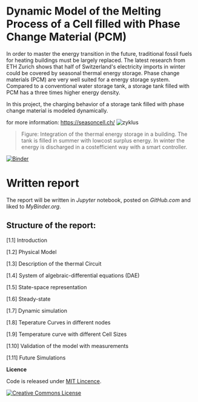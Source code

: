 # Dynamic Model of the Melting Process of a Cell filled with Phase Change Material (PCM)
In order to master the energy transition in the future, traditional fossil fuels for heating buildings must be largely replaced. 
The latest research from ETH Zurich shows that half of Switzerland's electricity imports in winter could be covered by seasonal thermal energy storage. Phase change materials (PCM) are very well suited for a energy storage system. Compared to a conventional water storage tank, a storage tank filled with PCM has a three times higher energy density.

In this project, the charging behavior of a storage tank filled with phase change material is modeled dynamically.

for more information: https://seasoncell.ch/ 
![zyklus](https://user-images.githubusercontent.com/90027713/204542465-0dc1ef17-8bbe-499c-9371-9ef3072c129b.PNG)
> Figure: Integration of the thermal energy storage in a building. The tank is filled in summer with lowcost surplus energy. In winter the energy is discharged in a costefficient way with a smart controller.

[![Binder](https://mybinder.org/badge_logo.svg)](https://mybinder.org/v2/gh/selinapfyffer/PID-Controller-in-a-PCM-Melting-Process/HEAD)

# Written report
The report will be written in *Jupyter* notebook, posted on *GitHub.com* and liked to *MyBinder.org*.

## Structure of the report:
[1.1] Introduction

[1.2] Physical Model

[1.3] Description of the thermal Circuit

[1.4] System of algebraic-differential equations (DAE)

[1.5] State-space representation


[1.6] Steady-state

[1.7] Dynamic simulation

[1.8] Teperature Curves in different nodes

[1.9] Temperature curve with different Cell Sizes

[1.10] Validation of the model with measurements

[1.11] Future Simulations

**Licence**

Code is released under [MIT Lincence](https://choosealicense.com/licenses/mit/).

[![Creative Commons License](http://i.creativecommons.org/l/by/4.0/88x31.png)](http://creativecommons.org/licenses/by/4.0/)
